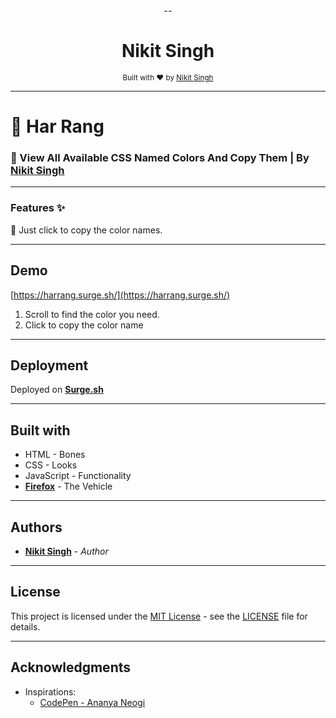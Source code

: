 <div align="center">
--  
  <h1>Nikit Singh</h1>
  <sub>Built with ❤︎ by
  <a href="https://github.com/nikit-singh">Nikit Singh</a>
	</sub>
</div>

---

# :nail_care: Har Rang

### :walking: View All Available CSS Named Colors And Copy Them | By [Nikit Singh](https://github.com/nikit-singh)

---

### Features :sparkles:

:nail_care: Just click to copy the color names.

---

## Demo

[https://harrang.surge.sh/](https://harrang.surge.sh/)

1. Scroll to find the color you need.
2. Click to copy the color name

---

## Deployment

Deployed on **[Surge.sh](https://surge.sh)**

---

## Built with

- HTML - Bones
- CSS - Looks
- JavaScript - Functionality
- **[Firefox](https://www.mozilla.org/en-US/firefox/)** - The Vehicle

---

## Authors

- [**Nikit Singh**](https://github.com/nikit-singh) - _Author_

---

## License

This project is licensed under the [MIT License](https://opensource.org/licenses/MIT) - see the [LICENSE](LICENSE) file for details.

---

## Acknowledgments

- Inspirations:
  - [CodePen - Ananya Neogi](https://codepen.io/ananyaneogi/pen/YoLQQy)
